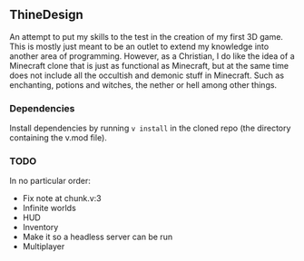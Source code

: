 ## ThineDesign
An attempt to put my skills to the test in the creation of my first 3D game. This is
mostly just meant to be an outlet to extend my knowledge into another area of programming.
However, as a Christian, I do like the idea of a Minecraft clone that is just as functional
as Minecraft, but at the same time does not include all the occultish and demonic stuff in
Minecraft. Such as enchanting, potions and witches, the nether or hell among other things.

### Dependencies
Install dependencies by running `v install` in the cloned repo (the directory containing the v.mod file).

### TODO
In no particular order:
- Fix note at chunk.v:3
- Infinite worlds
- HUD
- Inventory
- Make it so a headless server can be run
- Multiplayer